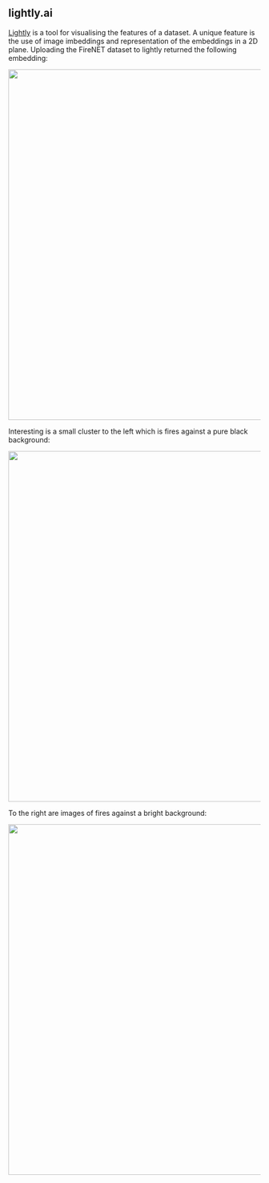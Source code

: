 ## lightly.ai
[Lightly](https://www.lightly.ai/) is a tool for visualising the features of a dataset. A unique feature is the use of image imbeddings and representation of the embeddings in a 2D plane. Uploading the FireNET dataset to lightly returned the following embedding:

<p align="center">
<img src="https://github.com/robmarkcole/fire-detection-from-images/blob/master/dataset-management-and-annotation/lightly/lightly_main.png" width="700">
</p>

Interesting is a small cluster to the left which is fires against a pure black background:

<p align="center">
<img src="https://github.com/robmarkcole/fire-detection-from-images/blob/master/dataset-management-and-annotation/lightly/cluster_dark.png" width="700">
</p>

To the right are images of fires against a bright background:

<p align="center">
<img src="https://github.com/robmarkcole/fire-detection-from-images/blob/master/dataset-management-and-annotation/lightly/cluster_light.png" width="700">
</p>